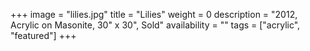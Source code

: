 +++
image = "lilies.jpg"
title = "Lilies"
weight = 0
description = "2012, Acrylic on Masonite, 30\" x 30\", Sold"
availability = ""
tags = ["acrylic", "featured"]
+++

